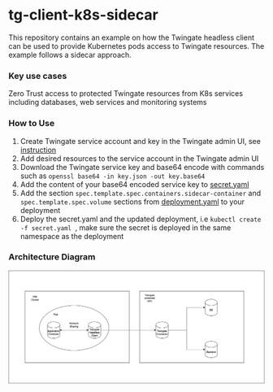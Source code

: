 # tg-client-k8s-sidecar
This repository contains an example on how the Twingate headless client can be used to provide Kubernetes pods access to Twingate resources. The example follows a sidecar approach.

### Key use cases

Zero Trust access to protected Twingate resources from K8s services including databases, web services and monitoring systems

### How to Use
1. Create Twingate service account and key in the Twingate admin UI, see [instruction](https://www.twingate.com/docs/services)
2. Add desired resources to the service account in the Twingate admin UI
3. Download the Twingate service key and base64 encode with commands such as `openssl base64 -in key.json -out key.base64`
4. Add the content of your base64 encoded service key to [secret.yaml](./secret.yaml)
5. Add the section `spec.template.spec.containers.sidecar-container` and `spec.template.spec.volume` sections from [deployment.yaml](./deployment.yaml) to your deployment
6. Deploy the secret.yaml and the updated deployment, i.e `kubectl create -f secret.yaml `, make sure the secret is deployed in the same namespace as the deployment

### Architecture Diagram
![Architecture Diagram](./diagram.png)
